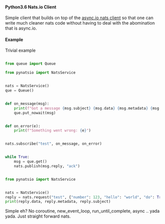 #### Python3.6 Nats.io Client ####


Simple client that builds on top of the [async.io nats client]( https://github.com/nats-io/asyncio-nats) so that one can write much cleaner nats code without having to deal with the abomination that is async.io.


#### Example

Trivial example

```python

from queue import Queue

from pynatsio import NatsService


nats = NatsService()
que = Queue()


def on_message(msg):
    print(f"Got a message {msg.subject} {msg.data} {msg.metadata} {msg.reply}")
    que.put_nowait(msg)


def on_error(e):
    print(f"Something went wrong: {e}")


nats.subscribe("test", on_message, on_error)


while True:
    msg = que.get()
    nats.publish(msg.reply, "ack")

``` 


```python

from pynatsio import NatsService


nats = NatsService()
reply = nats.request("test", {"number": 123, "hello": "world", "do": True})
print(reply.data, reply.metadata, reply.subject)

```

Simple eh? No coroutine, new_event_loop, run_until_complete, async .. yada yada. Just straight forward nats.  
